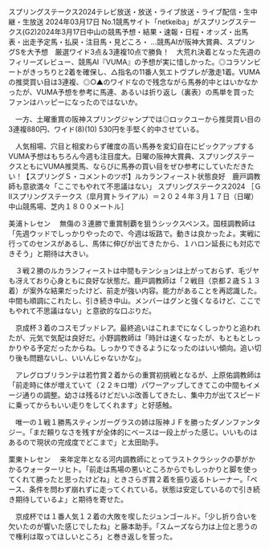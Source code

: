 スプリングステークス2024テレビ放送・放送・ライブ放送・ライブ配信・生中継・生放送 2024年03月17日
No.1競馬サイト「netkeiba」がスプリングステークス(G2)2024年3月17日中山の競馬予想・結果・速報・日程・オッズ・出馬表・出走予定馬・払戻・注目馬・見どころ・ ...競馬AIが阪神大賞典、スプリングSを大予想　厳選ワイド3点＆3連複10点で勝負！　大荒れ決着となった先週のフィリーズレビュー、競馬AI『VUMA』の予想が実に惜しかった。◎コラソンビートがきっちりと2着を確保し、△指名の11番人気エトヴプレが激走1着。VUMAの推奨買い目は3連複、◎○▲のワイドなので残念ながら馬券的中とはいかなかったが、VUMA予想を参考に馬連、あるいは折り返し（裏表）の馬単を買ったファンはハッピーになったのではないか。

　一方、土曜重賞の阪神スプリングジャンプでは◎ロックユーから推奨買い目の3連複880円、ワイド(8)(10) 530円を手堅く的中させている。

　人気相場、穴目と相変わらず確度の高い馬券を変幻自在にピックアップするVUMA予想はもちろん今週も注目度大。日曜の阪神大賞典、スプリングステークスともにVUMA推奨馬、ならびに馬券の買い目をぜひ参考にしていただきたい！【スプリングＳ・コメントのツボ】ルカランフィースト状態良好　鹿戸調教師も意欲満々「ここでもやれて不思議はない」
スプリングステークス2024
［ＧⅡスプリングステークス（皐月賞トライアル）＝２０２４年３月１７日（日曜）中山競馬場、芝内１８００メートル］

美浦トレセン
　無傷の３連勝で重賞制覇を狙うシックスペンス。国枝調教師は「先週ウッドでしっかりやったので、今週は坂路で。動きは良かったよ。実戦に行ってのセンスがあるし、馬体に伸びが出てきたから、１ハロン延長にも対応できそう」と期待は大きい。

　３戦２勝のルカランフィーストは中間もテンションは上がっておらず、毛ヅヤも冴えており心身ともに良好な状態だ。鹿戸調教師は「２戦目（京都２歳Ｓ１３着）が案外な結果だったけど、前走が強い内容。能力があることを再認識した。中間も順調にこれたし、引き続き中山。メンバーはグンと強くなるけど、ここでもやれて不思議はない」と意欲的な口ぶりだ。

　京成杯３着のコスモブッドレア。最終追いはこれまでになくしっかりと追われたが、元気で気配は良好だ。小野調教師は「時計は速くなったが、もともとしっかりやる予定だったからね。しっかりできるようになったのはいい傾向。追い切り後も問題ないし、いいんじゃないかな」。

　アレグロブリランテは若竹賞２着からの重賞初挑戦となるが、上原佑調教師は「前走時に体が増えていて（２２キロ増）パワーアップしてきてこの中間もイメージ通りの調整。幼さは残るけどだいぶ改善してきたし、集中力が出てスピードに乗ってからもいい走りをしてくれます」と好感触。

　唯一の１戦１勝馬スティンガーグラスの姉は阪神ＪＦを勝ったダノンファンタジー。「まだ頼りなさを残すが全体的にベースは一段上がった感じ。いいものはあるので現状の完成度でどこまで」と太田助手。

栗東トレセン
　来年定年となる河内調教師にとってラストクラシックの夢がかかるウォーターリヒト。「前走は馬場の悪いところからでもしっかりと脚を使ってくれて勝ったと思ったけどね」ときさらぎ賞２着を振り返るトレーナー。「ペース、条件を問わず崩れずに走ってくれている。状態は安定しているので引き続き期待しているよ」と期待を寄せた。

　京成杯では１番人気１２着の大敗を喫したジュンゴールド。「少し折り合いを欠いたのが響いた感じでしたね」と藤本助手。「スムーズなら力は上位と思うので権利は取ってほしいところ」と巻き返しを誓った。
